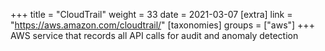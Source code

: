 +++
title = "CloudTrail"
weight = 33
date = 2021-03-07
[extra]
link = "https://aws.amazon.com/cloudtrail/"
[taxonomies]
groups = ["aws"]
+++
AWS service that records all API calls for audit and anomaly detection

